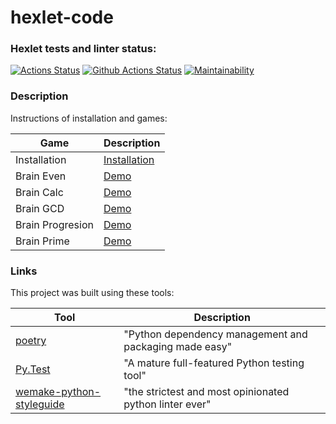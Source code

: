 # hexlet-code

### Hexlet tests and linter status:
[![Actions Status](https://github.com/EugeneY1984/python-project-lvl1/workflows/hexlet-check/badge.svg)](https://github.com/EugeneY1984/python-project-lvl1/actions)
[![Github Actions Status](https://github.com/EugeneY1984/python-project-lvl1/workflows/Python%20CI/badge.svg)](https://github.com/EugeneY1984/python-project-lvl1/actions)
[![Maintainability](https://api.codeclimate.com/v1/badges/a99a88d28ad37a79dbf6/maintainability)](https://codeclimate.com/github/codeclimate/codeclimate/maintainability)

### Description

Instructions of installation and games:

| Game             | Description                                                       |
|------------------|-------------------------------------------------------------------|
| Installation     | [Installation](https://asciinema.org/a/bMerFqnLNwZmwBsp3cpeTMIQn) |
| Brain Even       | [Demo](https://asciinema.org/a/POCg5HLRJtq1OwIdrqb0EOgYI)         |
| Brain Calc       | [Demo](https://asciinema.org/a/CO4VATRR0fKUkAuMN5xKXnO0a)         |
| Brain GCD        | [Demo](https://asciinema.org/a/aT29NyyYJ3QW3yfUp7FIoFFXu)         |
| Brain Progresion | [Demo](https://asciinema.org/a/2F4cRqIfNN6dbRQW4seD3BUA7)         |
| Brain Prime      | [Demo](https://asciinema.org/a/lVQQkgqNEdiXezteZqLrK8HZR)         |

### Links

This project was built using these tools:

| Tool                                                                        | Description                                             |
|-----------------------------------------------------------------------------|---------------------------------------------------------|
| [poetry](https://poetry.eustace.io/)                                        | "Python dependency management and packaging made easy"  |
| [Py.Test](https://pytest.org)                                               | "A mature full-featured Python testing tool"            |
| [wemake-python-styleguide](https://wemake-python-stylegui.de)               | "the strictest and most opinionated python linter ever" |
